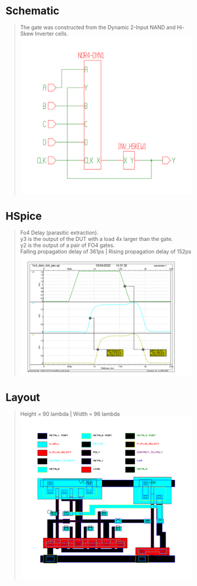 # Schematic
>
> The gate was constructed from the Dynamic 2-Input NAND and Hi-Skew Inverter cells.  
> <img src="https://github.com/marz-dax/dynamic-cmos-cla-adder/blob/ffcfb7c11d976fe353e43cf58415ef06c5282cdd/domino-gates/or4-dom/schematic/or4_dom_sch.png" width="800">
>
# HSpice
>
> Fo4 Delay (parasitic extraction).  
y3 is the output of the DUT with a load 4x larger than the gate.  
y2 is the output of a pair of FO4 gates.   
> Falling propagation delay of 361ps | Rising propagation delay of 152ps  
> <img src="https://github.com/marz-dax/dynamic-cmos-cla-adder/blob/ffcfb7c11d976fe353e43cf58415ef06c5282cdd/domino-gates/or4-dom/hspice/or4_dom_fo4_pex.png" width="800">
> 
# Layout
>
> Height = 90 lambda | Width = 96 lambda  
> <img src="https://github.com/marz-dax/dynamic-cmos-cla-adder/blob/ffcfb7c11d976fe353e43cf58415ef06c5282cdd/domino-gates/or4-dom/layout/or4_dom_layout.png" width="800">